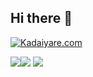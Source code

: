 ## Hi there 👋
[![Kadaiyare.com](https://img.shields.io/badge/%40sabacan@kadaiyare.com-4c4c4c?logo=Misskey&logoColor=ffffff&label=kadaiyare.com&labelColor=127d68
)](https://kadaiyare.com/@sabacan)

![](https://raw.githubusercontent.com/s3xms/s3xms/main/profile-summary-card-output/panda/1-repos-per-language.svg)![](https://raw.githubusercontent.com/s3xms/s3xms/main/profile-summary-card-output/panda/4-productive-time.svg)
![](https://raw.githubusercontent.com/s3xms/s3xms/main/profile-summary-card-output/panda/0-profile-details.svg)
